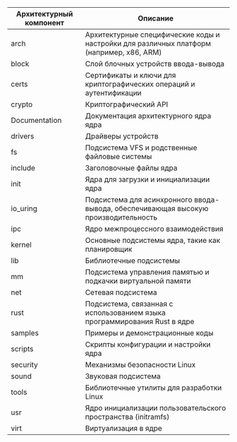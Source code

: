 | Архитектурный компонент | Описание |
|-------------------------|----------|
| arch                    | Архитектурные специфические коды и настройки для различных платформ (например, x86, ARM) |
| block                   | Слой блочных устройств ввода-вывода |
| certs                   | Сертификаты и ключи для криптографических операций и аутентификации |
| crypto                  | Криптографический API |
| Documentation           | Документация архитектурного ядра ядра |
| drivers                 | Драйверы устройств |
| fs                      | Подсистема VFS и родственные файловые системы |
| include                 | Заголовочные файлы ядра |
| init                    | Ядра для загрузки и инициализации ядра |
| io_uring                | Подсистема для асинхронного ввода-вывода, обеспечивающая высокую производительность |
| ipc                     | Ядро межпроцессного взаимодействия |
| kernel                  | Основные подсистемы ядра, такие как планировщик |
| lib                     | Библиотечные подсистемы |
| mm                      | Подсистема управления памятью и подкачки виртуальной памяти |
| net                     | Сетевая подсистема |
| rust                    | Подсистема, связанная с использованием языка программирования Rust в ядре |
| samples                 | Примеры и демонстрационные коды |
| scripts                 | Скрипты конфигурации и настройки ядра |
| security                | Механизмы безопасности Linux |
| sound                   | Звуковая подсистема |
| tools                   | Библиотечные утилиты для разработки Linux |
| usr                     | Ядро инициализации пользовательского пространства (initramfs) |
| virt                    | Виртуализация в ядре |

